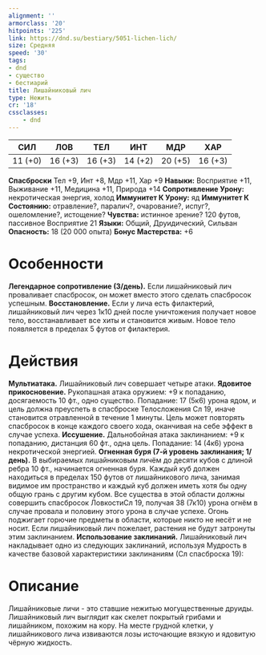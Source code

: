 ```yaml
---
alignment: ''
armorclass: '20'
hitpoints: '225'
link: https://dnd.su/bestiary/5051-lichen-lich/
size: Средняя
speed: '30'
tags:
- dnd
- существо
- бестиарий
title: Лишайниковый лич
type: Нежить
cr: '18'
cssclasses:
    - dnd
---
```



| СИЛ | ЛОВ | ТЕЛ | ИНТ | МДР | ХАР |
|---|---|---|---|---|---|
| 11 (+0) | 16 (+3) | 16 (+3) | 14 (+2) | 20 (+5) | 16 (+3) |
**Спасброски** Тел +9, Инт +8, Мдр +11, Хар +9
**Навыки:** Восприятие +11, Выживание +11, Медицина +11, Природа +14
**Сопротивление Урону:** некротическая энергия, холод
**Иммунитет К Урону:** яд
**Иммунитет К Состоянию:** отравление?, паралич?, очарование?, испуг?, ошеломление?, истощение?
**Чувства:** истинное зрение? 120 футов, пассивное Восприятие 21
**Языки:** Общий, Друидический, Сильван
**Опасность:** 18 (20 000 опыта)
**Бонус Мастерства:** +6


# Особенности
**Легендарное сопротивление (3/день).** Если лишайниковый лич проваливает спасбросок, он может вместо этого сделать спасбросок успешным.
**Восстановление.** Если у лича есть филактерий, лишайниковый лич через 1к10 дней после уничтожения получает новое тело, восстанавливает все хиты и становится живым. Новое тело появляется в пределах 5 футов от филактерия.


# Действия
**Мультиатака.** Лишайниковый лич совершает четыре атаки.
**Ядовитое прикосновение.** Рукопашная атака оружием: +9 к попаданию, досягаемость 10 фт., одно существо. Попадание: 17 (5к6) урона ядом, и цель должна преуспеть в спасброске Телосложения Сл 19, иначе становится отравленной в течение 1 минуты. Цель может повторять спасбросок в конце каждого своего хода, оканчивая на себе эффект в случае успеха.
**Иссушение.** Дальнобойная атака заклинанием: +9 к попаданию, дистанция 60 фт., одна цель. Попадание: 14 (4к6) урона некротической энергией.
**Огненная буря (7-й уровень заклинания; 1/день).** В выбираемых лишайниковым личём до десяти кубов с длиной ребра 10 фт., начинается огненная буря. Каждый куб должен находиться в пределах 150 футов от лишайникового лича, занимая видимое им пространство и каждый куб должен иметь хотя бы одну общую грань с другим кубом. Все существа в этой области должны совершить спасбросок ЛовкостиСл 19, получая 38 (7к10) урона огнём в случае провала и половину этого урона в случае успехе. Огонь поджигает горючие предметы в области, которые никто не несёт и не носит. Если лишайниковый лич пожелает, растения не будут затронуты этим заклинанием.
**Использование заклинаний.** Лишайниковый лич накладывает одно из следующих заклинаний, используя Мудрость в качестве базовой характеристики заклинаниям (Сл спасброска 19):


# Описание
Лишайниковые личи - это ставшие нежитью могущественные друиды. Лишайниковый лич выглядит как скелет покрытый грибами и лишайником, похожим на кору. На месте грудной клетки, у лишайникового лича извиваются лозы источающие вязкую и ядовитую чёрную жидкость.